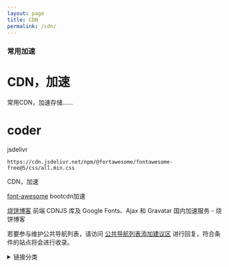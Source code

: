 ```yaml
---
layout: page
title: CDN
permalink: /cdn/
---
```


### 常用加速


# CDN，加速
常用CDN，加速存储......


# coder

jsdelivr

`https://cdn.jsdelivr.net/npm/@fortawesome/fontawesome-free@5/css/all.min.css`



<summary>CDN，加速</summary>

[font-awesome](https://www.bootcdn.cn/font-awesome/) bootcdn加速

[烧饼博客](https://sb.sb/blog/css-cdn/) 前端 CDNJS 库及 Google Fonts、Ajax 和 Gravatar 国内加速服务 - 烧饼博客


若要参与维护公共导航列表，请访问 [公共导航列表添加建议区](https://github.com/Dreamer-Paul/KStart) 进行回复，符合条件的站点将会进行收录。


<details>
  
<summary>链接分类</summary>

<li><a href="https://use.fontawesome.com/releases/v5.0.12/js/all.js" title="use.fontawesome.com">https://use.fontawesome.com</a>use.fontawesome.com</li>
<li><a href="https://zibaicai.com/pages/chic.html" title="链接注解">chic.html</a>痴人多梦痴人多梦</li>
<li><a href="https://zibaicai.com/pages/chic.html" title="链接注解">chic.html</a>痴人多梦痴人多梦</li>
<li><a href="https://zibaicai.com/pages/chic.html" title="链接注解">chic.html</a>痴人多梦痴人多梦</li>
<img width="300" src="https://laoheshang.github.io/images/safari-pinned-tab.svg" alt="alipay">
</details>



